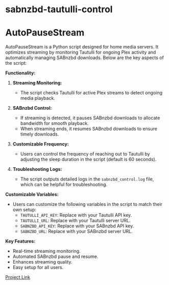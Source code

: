 # sabnzbd-tautulli-control

# AutoPauseStream

AutoPauseStream is a Python script designed for home media servers. It optimizes streaming by monitoring Tautulli for ongoing Plex activity and automatically managing SABnzbd downloads. Below are the key aspects of the script:

**Functionality:**

1. **Streaming Monitoring:**
   - The script checks Tautulli for active Plex streams to detect ongoing media playback.

2. **SABnzbd Control:**
   - If streaming is detected, it pauses SABnzbd downloads to allocate bandwidth for smooth playback.
   - When streaming ends, it resumes SABnzbd downloads to ensure timely downloads.

3. **Customizable Frequency:**
   - Users can control the frequency of reaching out to Tautulli by adjusting the sleep duration in the script (default is 60 seconds).

4. **Troubleshooting Logs:**
   - The script outputs detailed logs in the `sabnzbd_control.log` file, which can be helpful for troubleshooting.

**Customizable Variables:**

- Users can customize the following variables in the script to match their own setup:
   - `TAUTULLI_API_KEY`: Replace with your Tautulli API key.
   - `TAUTULLI_URL`: Replace with your Tautulli server URL.
   - `SABNZBD_API_KEY`: Replace with your SABnzbd API key.
   - `SABNZBD_URL`: Replace with your SABnzbd server URL.

**Key Features:**
- Real-time streaming monitoring.
- Automated SABnzbd pause and resume.
- Enhances streaming quality.
- Easy setup for all users.


[Project Link](https://github.com/coasttech/sabnzbd-tautulli-control)


